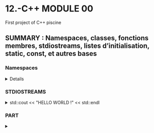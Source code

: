 # 12.-C++ MODULE 00
First project of C++ piscine

## SUMMARY : Namespaces, classes, fonctions membres, stdiostreams, listes d’initialisation, static, const, et autres bases


### Namespaces


<details>
< summary> It's a local scope </summary>
 
> Namespaces provide a method for preventing name conflicts in large projects.
 
> Symbols declared inside a namespace block are placed in a named scope that prevents them from being mistaken for identically-named 

 > symbols in other scopes.
</details>



### STDIOSTREAMS
<details>
<summary>std::cout << "HELLO WORLD !" << std::endl </summary>

 

> *std::cout <<
> *std::cin >> buff
> *std::cout << "You entered" <<buff<< std::endl 
> *std::endl = passage à la ligne

> *using std::cout;  => pour juste ecrire cout*

 

</details>



### PART

<details>
<summary> </summary>

 
</details>
